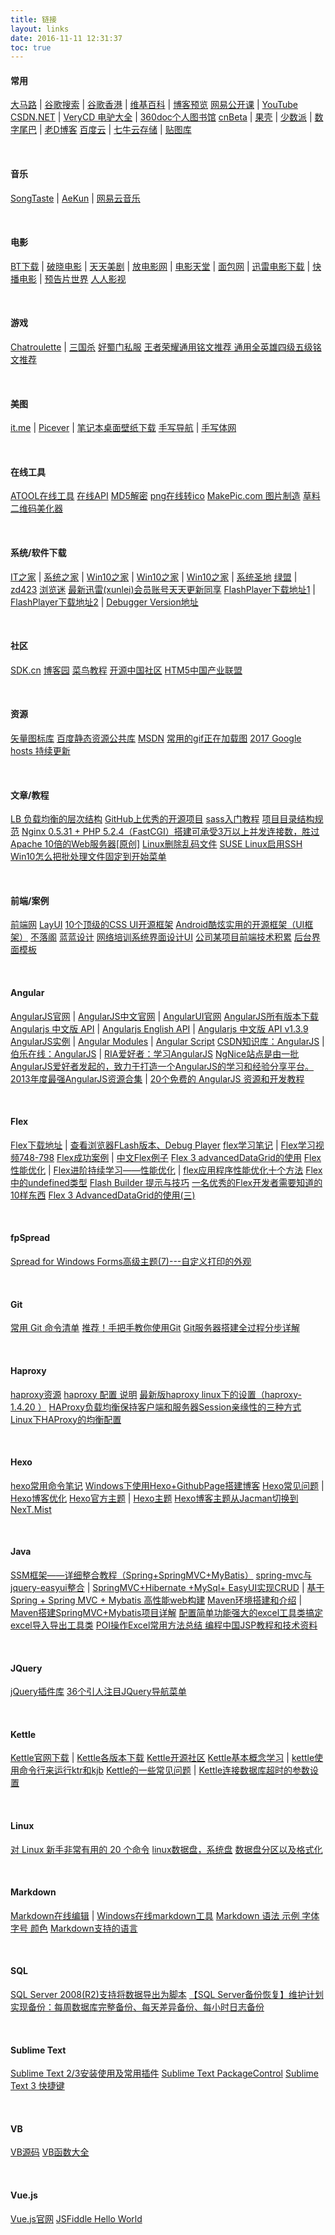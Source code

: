 ```yaml
---
title: 链接
layout: links
date: 2016-11-11 12:31:37
toc: true
---
```


#### 常用
[大马路](https://dama.lu/)                                    |  [谷歌搜索](https://www.google.com/ncr)                                                              |  [谷歌香港](https://www.google.com.hk/ncr)                                                              |  [维基百科](https://www.wikipedia.org/)                                                              |  [博客预览](http://localhost:4000)
[网易公开课](https://open.163.com/)                           |  [YouTube](https://www.youtube.com/)
[CSDN.NET](http://www.csdn.net/)                              |  [VeryCD 电驴大全](http://www.verycd.com/)                                                              |  [360doc个人图书馆](http://www.360doc.com/)
[cnBeta](http://www.cnbeta.com/)                              |  [果壳](http://www.guokr.com/)                                                              |  [少数派](https://sspai.com/)                                                              |  [数字尾巴](http://www.dgtle.com/)                                                              |  [老D博客](https://laod.cn/)
[百度云](https://pan.baidu.com/)                              |  [七牛云存储](https://portal.qiniu.com/create)                                                              |  [贴图库](http://www.tietuku.com/)

&nbsp;


#### 音乐
[SongTaste](http://www.songtaste.com/)                        |  [AeKun](https://www.aekun.com/)                                                              |  [网易云音乐](http://music.163.com)

&nbsp;


#### 电影
[BT下载](http://www.qinou.cn/)                                |  [破晓电影](http://www.poxiao.com)                                                              |  [天天美剧](http://cn163.net/)                                                              |  [放电影网](http://www.fangdianying.tv/)                                                              |  [电影天堂](http://www.dy2018.com/)                                                              |  [面包网](http://www.mianbao99.com/)                                                              |  [迅雷电影下载](http://www.xlpu.cc/)                                                              |  [快播电影](http://www.bubulai.com/)                                                              |  [预告片世界](http://www.yugaopian.cn/)
[人人影视](http://www.yyets.com/)


&nbsp;

#### 游戏
[Chatroulette](http://chatroulette.com/)                      |  [三国杀](http://web.sanguosha.com/)
[好蜀门私服](http://www.haosm.com/)
[王者荣耀通用铭文推荐 通用全英雄四级五级铭文推荐](http://news.17173.com/z/pvp/content/02122017/153037729.shtml)


&nbsp;

#### 美图
[it.me](http://www.topit.me/)                                 |  [Picever](http://www.picever.com/)                                                              |  [笔记本桌面壁纸下载](http://bbs.zol.com.cn/nbbbs/d33943.html)
[手写导航](http://shouxie.org/)                               |  [手写体网](http://shouxieti.com/)

&nbsp;


#### 在线工具
[ATOOL在线工具](http://www.atool.org/)
[在线API](http://tool.oschina.net/)
[MD5解密](http://www.cmd5.com/)
[png在线转ico](http://www.easyicon.net/covert/)
[MakePic.com 图片制造](http://www.makepic.com/)
[草料二维码美化器](http://mh.cli.im/)

&nbsp;


#### 系统/软件下载
[IT之家](https://www.ithome.com/)                             |  [系统之家](http://www.xitongzhijia.net/)                                                              |  [Win10之家](http://www.iwin10.com/)                                                              |  [Win10之家](http://www.62hx.com/)                                                              |  [Win10之家](http://www.xh52.com/)                                                              |  [系统圣地](http://www.285868.com/)
[绿盟](http://www.xdowns.com/)                                |  [zd423](http://www.zdfans.com/)
[浏览迷](http://liulanmi.com/)
[最新迅雷(xunlei)会员账号天天更新同享](http://www.win10.name/news/193.html)
[FlashPlayer下载地址1](http://get.adobe.com/cn/flashplayer/otherversions/)  |  [FlashPlayer下载地址2](http://www.adobe.com/support/flashplayer/downloads.html)  |  [Debugger Version地址](http://kb2.adobe.com/cps/155/tn_15507.html)

&nbsp;


#### 社区
[SDK.cn](https://www.sdk.cn/)
[博客园](http://www.cnblogs.com/cmt/)
[菜鸟教程](http://www.runoob.com/)
[开源中国社区](http://www.oschina.net/)
[HTM5中国产业联盟](http://www.html5plus.org/)

&nbsp;


#### 资源
[矢量图标库](http://www.iconfont.cn/)
[百度静态资源公共库](http://cdn.code.baidu.com/)
[MSDN](http://msdn.itellyou.cn/?gytyzs=0z1zl)
[常用的gif正在加载图](http://blog.sina.com.cn/s/blog_7c28bad401016j66.html)
[2017 Google hosts 持续更新](https://laod.cn/hosts/2017-google-hosts.html)

&nbsp;


#### 文章/教程
[LB 负载均衡的层次结构](http://www.cnblogs.com/mindwind/p/5339657.html)
[GitHub上优秀的开源项目](http://blog.csdn.net/ren1027538427/article/details/52450294)
[sass入门教程](http://www.w3cplus.com/sassguide/)
[项目目录结构规范](https://segmentfault.com/a/1190000002471120)
[Nginx 0.5.31 + PHP 5.2.4（FastCGI）搭建可承受3万以上并发连接数，胜过Apache 10倍的Web服务器[原创]](http://zyan.cc/post/297/)
[Linux删除乱码文件](http://www.cnblogs.com/quanweiru/p/3764003.html)
[SUSE Linux启用SSH](http://tophandxing.blog.163.com/blog/static/109714820124123438513/)
[Win10怎么把批处理文件固定到开始菜单](http://www.jb51.net/os/win10/483729.html)

&nbsp;


#### 前端/案例
[前端网](http://www.qdfuns.com/)
[LayUI](https://www.layui.com/)
[10个顶级的CSS UI开源框架](http://www.codeceo.com/article/top-10-css-ui-framework.html)
[Android酷炫实用的开源框架（UI框架）](http://www.runoob.com/w3cnote/android-ui-framework.html)
[不落阁](http://www.lyblogs.cn/)
[蓝蓝设计](http://www.lanlanwork.com/)
[网络培训系统界面设计UI](http://www.th7.cn/Design/ui/201312/199261.shtml)
[公司某项目前端技术积累](http://blog.csdn.net/sunyingyuan/article/details/38237139)
[后台界面模板](http://www.mycodes.net/154/3.htm)

&nbsp;


#### Angular
[AngularJS官网](https://angularjs.org/)                       |  [AngularJS中文官网](https://angular.cn/)                                                              |  [AngularUI官网](http://angular-ui.github.io/)
[AngularJS所有版本下载](https://code.angularjs.org/)
[Angularjs 中文版 API](http://www.ngnice.com)                 |  [Angularjs English API](https://docs.angularjs.org/api)                                                              |  [Angularjs 中文版 API v1.3.9](http://www.angularjsapi.cn/#/index)
[AngularJS实例](http://showcase.ngnice.com/#/home/home)       |  [Angular Modules](http://ngmodules.org/)                                                              |  [Angular Script](http://angularscript.com/)
[CSDN知识库：AngularJS](http://lib.csdn.net/base/23)          |  [伯乐在线：AngularJS](http://blog.jobbole.com/tag/angularjs/)                                                              |  [RIA爱好者：学习AngularJS](http://www.riafan.com/angularjs-learning/)
[NgNice站点是由一批AngularJS爱好者发起的，致力于打造一个AngularJS的学习和经验分享平台。](http://www.ngnice.com/)
[2013年度最强AngularJS资源合集](http://www.iteye.com/news/28651-AngularJS-Google-resource)                                                              |  [20个免费的 AngularJS 资源和开发教程](http://www.html5cn.org/article-9473-1.html)

&nbsp;


#### Flex
[Flex下载地址](http://www.adobe.com/support/flashplayer/downloads.html)                                                              |  [查看浏览器FLash版本、Debug Player](http://kb2.adobe.com/cps/155/tn_15507.html)
[flex学习笔记](http://blog.csdn.net/wugouzi/article/details/5598392)  |  [Flex学习视频748-798](http://www.riameeting.com/node/748)
[Flex成功案例](http://keren.iteye.com/blog/377733)            |  [中文Flex例子](http://blog.minidx.com/)
[Flex 3 advancedDataGrid的使用](http://www.cnblogs.com/xuehai/archive/2009/09/26/1574531.html)
[Flex性能优化](https://my.oschina.net/return/blog/208294#navbar-header)                                                              |  [Flex进阶持续学习——性能优化](http://coffeelover.iteye.com/blog/1163906)                                                 |  [flex应用程序性能优化十个方法](http://www.wangqi.com/html/2010-12/12796.htm)
[Flex 中的undefined类型](http://dudong0726.iteye.com/blog/1296195)
[Flash Builder 提示与技巧](http://www.adobe.com/cn/devnet/flex/articles/tips-tricks.html)
[一名优秀的Flex开发者需要知道的10样东西](http://www.cnblogs.com/kakaflex/archive/2010/12/02/1894142.html)
[Flex 3 AdvancedDataGrid的使用(三)](http://www.cnblogs.com/xuehai/archive/2009/09/26/1574533.html)

&nbsp;


#### fpSpread
[Spread for Windows Forms高级主题(7)---自定义打印的外观](http://www.cnblogs.com/powertoolsteam/archive/2011/08/22/2149009.html)

&nbsp;


#### Git
[常用 Git 命令清单](http://www.ruanyifeng.com/blog/2015/12/git-cheat-sheet.html)
[推荐！手把手教你使用Git](http://blog.jobbole.com/78960/)
[Git服务器搭建全过程分步详解](http://developer.51cto.com/art/201507/483448.htm)

&nbsp;

#### Haproxy
[haproxy资源](http://www.csdn.net/tag/haproxy)
[haproxy 配置 说明](http://blog.chinaunix.net/uid-24250828-id-3778032.html)
[最新版haproxy linux下的设置（haproxy-1.4.20 ）](http://blog.csdn.net/zilong00007/article/details/7450317)
[HAProxy负载均衡保持客户端和服务器Session亲缘性的三种方式](http://itindex.net/blog/2012/07/24/1343118758531.html)
[Linux下HAProxy的均衡配置](http://blog.csdn.net/zilong00007/article/details/7275235)

&nbsp;

#### Hexo
[hexo常用命令笔记](https://segmentfault.com/a/1190000002632530)
[Windows下使用Hexo+GithubPage搭建博客](http://blog.csdn.net/wx_jin/article/details/51027783)
[Hexo常见问题](http://wp.huangshiyang.com/hexo%E5%B8%B8%E8%A7%81%E9%97%AE%E9%A2%98%E8%A7%A3%E5%86%B3%E6%96%B9%E6%A1%88)                                                               |  [Hexo博客优化](http://xwartz.xyz/blog/2016/09/reduce-blog-load-time/)
[Hexo官方主题](https://hexo.io/themes/)                        |  [Hexo主题](https://github.com/hexojs/hexo/wiki/Themes)
[Hexo博客主题从Jacman切换到NexT.Mist ](http://codepub.cn/2016/03/20/Hexo-blog-theme-switching-from-Jacman-to-NexT-Mist/)

&nbsp;

#### Java
[SSM框架——详细整合教程（Spring+SpringMVC+MyBatis）](http://blog.csdn.net/zhshulin/article/details/37956105)
[spring-mvc与jquery-easyui整合](http://blog.csdn.net/cfl20121314/article/details/42160035)                                                                |  [SpringMVC+Hibernate +MySql+ EasyUI实现CRUD](http://my.oschina.net/xshuai/blog/345117)                              |  [基于Spring + Spring MVC + Mybatis 高性能web构建](http://blog.csdn.net/zoutongyuan/article/details/41379851)
[Maven环境搭建和介绍](http://blog.csdn.net/fengshizty/article/details/43019561)                                                                |  [Maven搭建SpringMVC+Mybatis项目详解](http://doc.okbase.net/fengshizty/archive/126397.html)
[配置简单功能强大的excel工具类搞定excel导入导出工具类](http://blog.csdn.net/lk_blog/article/details/8007777)
[POI操作Excel常用方法总结 ](http://blog.csdn.net/huazhangena/article/details/7587731)
[编程中国JSP教程和技术资料](http://old.bccn.net/Article/web/jsp/Index.html)

&nbsp;

#### JQuery
[jQuery插件库](http://www.jq22.com/)
[36个引人注目JQuery导航菜单](http://www.cnblogs.com/ywqu/archive/2009/08/15/1546559.html)

&nbsp;

#### Kettle
[Kettle官网下载](http://kettle.pentaho.org/)                    |  [Kettle各版本下载](http://sourceforge.net/projects/pentaho/files/Data%20Integration/)
[Kettle开源社区](http://www.ukettle.org/)
[Kettle基本概念学习](http://www.cnblogs.com/hapjin/p/4578738.html)    |  [kettle使用命令行来运行ktr和kjb](http://www.cnblogs.com/wxjnew/p/3620792.html)
[Kettle的一些常见问题](http://blog.csdn.net/iquicksandi/article/details/7635031)                                                                |  [Kettle连接数据库超时的参数设置](http://www.ukettle.org/thread-502-1-4.html)

&nbsp;

#### Linux
[对 Linux 新手非常有用的 20 个命令](http://www.oschina.net/translate/useful-linux-commands-for-newbies)
[linux数据盘，系统盘](http://blog.csdn.net/Truong/article/details/70171661)
[数据盘分区以及格式化](http://blog.csdn.net/Truong/article/details/70171699)

&nbsp;

#### Markdown
[Markdown在线编辑](http://www.ctrlshift.net/project/markdowneditor/)  |  [Windows在线markdown工具](https://www.zybuluo.com/mdeditor)
[Markdown 语法 示例 字体 字号 颜色](http://blog.csdn.net/u011419965/article/details/50536937)
[Markdown支持的语言](http://blog.csdn.net/peng_hong_fu/article/details/52805408)

&nbsp;

#### SQL
[SQL Server 2008(R2)支持将数据导出为脚本](http://xcc313.iteye.com/blog/1331468)
[【SQL Server备份恢复】维护计划实现备份：每周数据库完整备份、每天差异备份、每小时日志备份 ](http://blog.csdn.net/sqlserverdiscovery/article/details/11020057)

&nbsp;

#### Sublime Text
[Sublime Text 2/3安装使用及常用插件](http://www.cnblogs.com/dudumao/p/4054086.html)
[Sublime Text PackageControl](https://packagecontrol.io/)
[Sublime Text 3 快捷键](https://segmentfault.com/a/1190000002570753)

&nbsp;

#### VB
[VB源码](http://www.codesky.net/vb/)
[VB函数大全](http://www10.zzu.edu.cn/ie_wangjunfeng/daquan/function/index.aspx)

&nbsp;

#### Vue.js
[Vue.js官网](http://cn.vuejs.org/)
[JSFiddle Hello World](https://jsfiddle.net/chrisvfritz/50wL7mdz/)